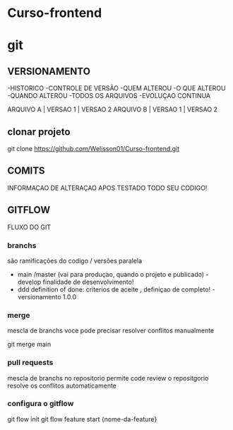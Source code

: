 # Curso-frontend


# git
## VERSIONAMENTO
-HISTORICO
-CONTROLE DE VERSÃO
-QUEM ALTEROU
-O QUE ALTEROU 
-QUANDO ALTEROU 
-TODOS OS ARQUIVOS 
-EVOLUÇAO CONTINUA

ARQUIVO  A  | VERSAO 1 | VERSAO 2
ARQUIVO B | VERSAO 1 | VERSAO 2

## clonar projeto
git clone https://github.com/Welisson01/Curso-frontend.git

## COMITS
INFORMAÇAO DE ALTERAÇAO 
APOS TESTADO TODO SEU CODIGO! 

## GITFLOW

FLUXO DO GIT 

### branchs
são ramificações do codigo / versões paralela

- main /master (vai para produçao, quando o projeto e publicado)
-develop finalidade de desenvolvimento!
- ddd definition of done: criterios de aceite , definiçao de completo!
-versionamento 1.0.0

### merge
mescla de branchs
voce pode precisar resolver conflitos manualmente

git merge main

### pull requests
mescla de branchs no repositorio 
permite code review
o repositgorio resolve os conflitos automaticamente

### configura o gitflow
git flow init
git flow feature start {nome-da-feature}


